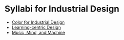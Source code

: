 Syllabi for Industrial Design
=============================

* [Color for Industrial Design](https://github.com/walterbender/Syllabi/blob/master/color.md)
* [Learning-centric Design](https://github.com/walterbender/Syllabi/blob/master/edtech.md)
* [Music, Mind, and Machine](https://github.com/walterbender/Syllabi/blob/master/music.md)
